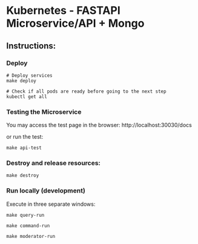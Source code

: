 # Kubernetes - FASTAPI Microservice/API + Mongo

## Instructions:

### Deploy

```
# Deploy services
make deploy

# Check if all pods are ready before going to the next step
kubectl get all
```

### Testing the Microservice

You may access the test page in the browser:
http://localhost:30030/docs

or run the test:

```
make api-test
```

### Destroy and release resources:

```
make destroy
```

### Run locally (development)

Execute in three separate windows:

```
make query-run
```

```
make command-run
```

```
make moderator-run
```

